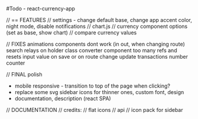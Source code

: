 #Todo - react-currency-app

// == FEATURES
// settings - change default base, change app accent color, night mode, disable notifications
// chart.js
// currency component options (set as base, show chart)
// compare currency values

// FIXES
animations components dont work (in out, when changing route)
search relays on holder class
converter component too many refs and resets input value on save or on route change
update transactions number counter

// FINAL polish

- mobile responsive - transition to top of the page when clicking?
- replace some svg sidebar icons for thinner ones, custom font, design
- documentation, description (react SPA)

// DOCUMENTATION
// credits:
// flat icons
// api
// icon pack for sidebar
